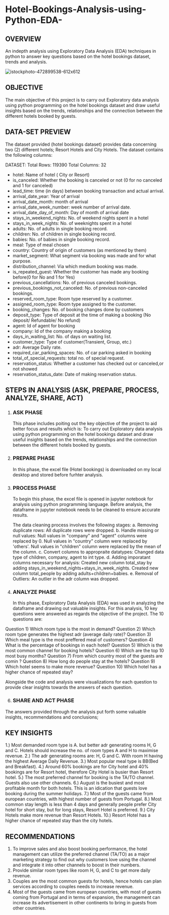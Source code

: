 # Hotel-Bookings-Analysis-using-Python-EDA-
## OVERVIEW 
An indepth analysis using Exploratory Data Analysis (EDA) techniques in python to answer key questions based on the hotel bookings dataset, trends and analysis.

![istockphoto-472899538-612x612](https://github.com/Ore-AruwajiOluwarogbayimika/Hotel-Bookings-Analysis-using-Python-EDA-/assets/129456640/667690ba-3e12-4cb1-bbca-ad2bb6396337)

## OBJECTIVE
The main objective of this project is to carry out Exploratory data analysis using python programming on the hotel bookings dataset and draw useful insights based on the trends, relationships and the connection between the different hotels booked by guests.

## DATA-SET PREVIEW 
The dataset provided (hotel bookings dataset) provides data concerning two (2) different hotels; Resort Hotels and City Hotels. The dataset contains the following columns:

DATASET: Total Rows: 119390
         Total Columns: 32
         
- hotel: Name of hotel ( City or Resort)
- is_canceled: Whether the booking is canceled or not (0 for no canceled and 1 for canceled)
- lead_time: time (in days) between booking transaction and actual arrival.
- arrival_date_year: Year of arrival
- arrival_date_month: month of arrival
- arrival_date_week_number: week number of arrival date.
- arrival_date_day_of_month: Day of month of arrival date
- stays_in_weekend_nights: No. of weekend nights spent in a hotel
- stays_in_week_nights: No. of weeknights spent in a hotel
- adults: No. of adults in single booking record.
- children: No. of children in single booking record.
- babies: No. of babies in single booking record. 
- meal: Type of meal chosen 
- country: Country of origin of customers (as mentioned by them)
- market_segment: What segment via booking was made and for what purpose.
- distribution_channel: Via which medium booking was made.
- is_repeated_guest: Whether the customer has made any booking before(0 for No and 1 for 
                     Yes)
- previous_cancellations: No. of previous canceled bookings.
- previous_bookings_not_canceled: No. of previous non-canceled bookings.
- reserved_room_type: Room type reserved by a customer.
- assigned_room_type: Room type assigned to the customer.
- booking_changes: No. of booking changes done by customers
- deposit_type: Type of deposit at the time of making a booking (No deposit/ Refundable/ No refund)
- agent: Id of agent for booking
- company: Id of the company making a booking
- days_in_waiting_list: No. of days on waiting list.
- customer_type: Type of customer(Transient, Group, etc.)
- adr: Average Daily rate.
- required_car_parking_spaces: No. of car parking asked in booking
- total_of_special_requests: total no. of special request.
- reservation_status: Whether a customer has checked out or canceled,or not showed 
- reservation_status_date: Date of making reservation status.


## STEPS IN ANALYSIS (ASK, PREPARE, PROCESS, ANALYZE, SHARE, ACT)

1. ### ASK PHASE
   This phase includes poiting out the key objective of the project to aid better focus and results which is: To carry out Exploratory data analysis using python programming on the hotel bookings dataset and draw useful insights based on the trends, relationships and the connection between the different hotels booked by guests.

2. ### PREPARE PHASE
   In this phase, the excel file (Hotel bookings) is downloaded on my local desktop and stored before furhter analysis.

3. ### PROCESS PHASE
   To begin this phase, the excel file is opened in jupyter notebook for analysis using python programming language. Before analysis, the dataframe in jupyter notebook needs to be cleaned to ensure accurate results.
   
   The data cleaning process involves the following stages:
a. Removing duplicate rows: All duplicate rows were dropped.
b. Handle missing or null values: Null values in "company" and "agent" columns were replaced by 0.
Null values in "country" column were replaced by 'others'.
Null values in "children" column were replaced by the mean of the column.
c. Convert columns to appropraite datatypes: Changed data type of children, company, agent to int type.
d. Adding imporatant columns necessary for analysis: Created new column total_stay by adding stays_in_weekend_nights+stays_in_week_nights.
Created new column total_people by adding adults+children+babies.
e. Removal of Outliers: An outlier in the adr column was dropped.


4. ### ANALYZE PHASE
   In this phase, Exploratory Data Analysis (EDA) was used in analyzing the dataframe and drawing out valuable insights. For this analysis, 10 key questions were answered as regards the objective of the project. The 10 questions are:

 Question 1)  Which room type is the most in demand?
 Question 2)  Which room type generates the  highest adr (average daily rate)?
 Question 3)  Which meal type is the most preffered meal of customers?
 Question 4)  What is the  percentage of bookings in each hotel?
 Question 5)  Which is the most common channel for booking hotels?
 Question 6)  Which are the top 10 most busy months?
 Question 7)  From which country most of the guests are comin ?
 Question 8)  How long do people stay at the hotels?
 Question 9)  Which hotel seems to make more revenue?
 Question 10) Which hotel has a higher chance of repeated stay?

Alongside the code and analysis were visualizations for each question to provide clear insights towards the answers of each question.


6. ### SHARE AND ACT PHASE
The answers provided through the analysis put forth some valuable insights, recommendations and conclusions;

## KEY INSIGHTS

 1.) Most demanded room type is A. but better adr generating rooms H, G and C. Hotels should increase the no. of room types A and H to maximise revenue.
 2.) The adr generating rooms are: H, G and C. With room H having the highest Average Daily Revenue. 
 3.) Most popular meal type is BB(Bed and Breakfast).
 4.) Around 60% bookings are for City hotel and 40% bookings are for Resort hotel, therefore City Hotel is busier than Resort hotel.
 5.) The most preferred channel for booking is the TA/TO channel. Guests also use other channels.
 6.) August is the busiest and most profitable month for both hotels. This is an idication that guests love booking during the summer holidays.
 7.) Most of the guests came from european countries, with highest number of guests from Portugal.
 8.) Most common stay length is less than 4 days and generally people prefer City hotel for short stay, but for long stays, Resort Hotel is preferred.
 9.) City Hotels make more revenue than Resort Hotels.
 10.) Resort Hotel has a higher chance of repeated stay than the city hotels.


 ## RECOMMENDATIONS
 1. To improve sales and also boost booking performance, the hotel management can utilize the preferred channel (TA/TO) as a major marketing strategy to find out why customers love using the channel and integrate it into other channels to boost in their numbers.
 2. Provide similar room types like room H, G, and C to get more daily revenue.
 3. Couples are the most common guests for hotels, hence hotels can plan services according to couples needs to increase revenue.
 4. Most of the guests came from european countries, with most of guests coming from Portugal and in terms of expansion, the management can increase its advertisement in other continents to bring in guests from other countries. 
